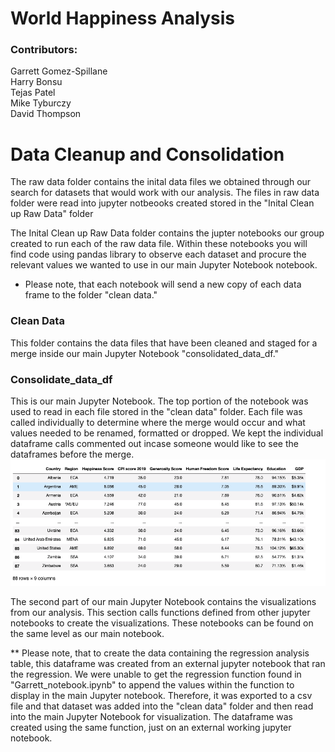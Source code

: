# World Happiness Analysis


### Contributors:                                                                                                                          
Garrett Gomez-Spillane                                                                                                                 
Harry Bonsu                                                                                                                            
Tejas Patel                                                                                                                            
Mike Tyburczy                                                                                                                          
David Thompson                                                                                                                         

# Data Cleanup and Consolidation
The raw data folder contains the inital data files we obtained through our search for datasets that would work with our analysis. The files in raw data folder were read into jupyter notbeooks created stored in the "Inital Clean up Raw Data" folder

The Inital Clean up Raw Data folder contains the jupter notebooks our group created to run each of the raw data file. Within these notebooks you will find code using pandas library to observe each dataset and procure the relevant values we wanted to use in our main Jupyter Notebook notebook.
* Please note, that each notebook will send a new copy of each data frame to the folder "clean data."

### Clean Data
This folder contains the data files that have been cleaned and staged for a merge inside our main Jupyter Notebook "consolidated_data_df." 

### Consolidate_data_df
This is our main Jupyter Notebook. The top portion of the notebook was used to read in each file stored in the "clean data" folder. Each file was called individually to determine where the merge would occur and what values needed to be renamed, formatted or dropped. We kept the individual dataframe calls commented out incase someone would like to see the dataframes before the merge.                             
![FINAL_DATA](Images/FinalDF.png)

The second part of our main Jupyter Notebook contains the visualizations from our analysis. This section calls functions defined from other jupyter notebooks to create the visualizations. These notebooks can be found on the same level as our main notebook.

** Please note, that to create the data containing the regression analysis table, this dataframe was created from an external jupyter notebook that ran the regression. We were unable to get the regression function found in "Garrett_notebook.ipynb" to append the values within the function to display in the main Jupyter notebook. Therefore, it was exported to a csv file and that dataset was added into the "clean data" folder and then read into the main Jupyter Notebook for visualization. The dataframe was created using the same function, just on an external working jupyter notebook.



